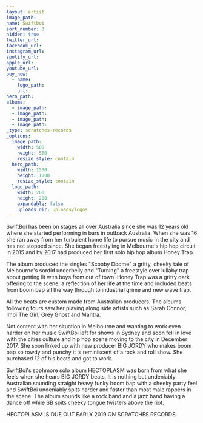 ```yaml
---
layout: artist
image_path:
name: Swiftboi
sort_number: 3
hidden: true
twitter_url:
facebook_url:
instagram_url:
spotify_url:
apple_url:
youtube_url:
buy_now:
  - name:
    logo_path:
    url:
hero_path:
albums:
  - image_path:
  - image_path:
  - image_path:
  - image_path:
_type: scratches-records
_options:
  image_path:
    width: 500
    height: 500
    resize_style: contain
  hero_path:
    width: 1500
    height: 1000
    resize_style: contain
  logo_path:
    width: 200
    height: 200
    expandable: false
    uploads_dir: uploads/logos
---
```


SwiftBoi has been on stages all over Australia since she was 12 years old where she started performing in bars in outback Australia. When she was 16 she ran away from her turbulent home life to pursue music in the city and has not stopped since. She began freestyling in Melbourne's hip hop circuit in 2015 and by 2017 had produced her first solo hip hop album Honey Trap.

The album produced the singles "Scooby Doome" a gritty, cheeky tale of Melbourne's sordid underbelly and "Turning" a freestyle over lullaby trap about getting lit with boys from out of town. Honey Trap was a gritty dark offering to the scene, a reflection of her life at the time and included beats from boom bap all the way through to industrial grime and new wave trap.

All the beats are custom made from Australian producers. The albums following tours saw her playing along side artists such as Sarah Connor, Imbi The Girl, Grey Ghost and Mantra.

Not content with her situation in Melbourne and wanting to work even harder on her music SwiftBoi left for shows in Sydney and soon fell in love with the cities culture and hip hop scene moving to the city in December 2017. She soon linked up with new producer BIG JORDY who makes boom bap so rowdy and punchy it is reminiscent of a rock and roll show. She purchased 12 of his beats and got to work.

SwiftBoi's sophmore solo album HECTOPLASM was born from what she feels when she hears BIG JORDY beats. It is nothing but undeniably Australian sounding straight heavy funky boom bap with a cheeky party feel and SwiftBoi undeniably spits harder and faster than most male rappers in the scene. The album sounds like a rock band and a jazz band having a dance off while SB spits cheeky tongue twisters above the riot.

HECTOPLASM IS DUE OUT EARLY 2019 ON SCRATCHES RECORDS.